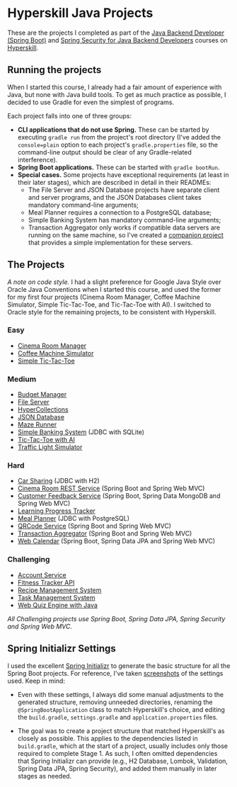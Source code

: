 # Hyperskill Java Projects

These are the projects I completed as part of the [Java Backend Developer (Spring Boot)](https://hyperskill.org/courses/12) and [Spring Security for Java Backend Developers](https://hyperskill.org/courses/38) courses on [Hyperskill](https://hyperskill.org).


## Running the projects

When I started this course, I already had a fair amount of experience with Java, but none with Java build tools. To get as much practice as possible, I decided to use Gradle for even the simplest of programs.

Each project falls into one of three groups:

- **CLI applications that do not use Spring.** These can be started by executing `gradle run` from the project's root directory (I've added the `console=plain` option to each project's `gradle.properties` file, so the command-line output should be clear of any Gradle-related interference).
- **Spring Boot applications.** These can be started with `gradle bootRun`.
- **Special cases.** Some projects have exceptional requirements (at least in their later stages), which are described in detail in their READMEs:
    - The File Server and JSON Database projects have separate client and server programs, and the JSON Databases client takes mandatory command-line arguments;
    - Meal Planner requires a connection to a PostgreSQL database;
    - Simple Banking System has mandatory command-line arguments;
    - Transaction Aggregator only works if compatible data servers are running on the same machine, so I've created a [companion project](TransactionAggregatorDataServer) that provides a simple implementation for these servers.


## The Projects

*A note on code style.* I had a slight preference for Google Java Style over Oracle Java Conventions when I started this course, and used the former for my first four projects (Cinema Room Manager, Coffee Machine Simulator, Simple Tic-Tac-Toe, and Tic-Tac-Toe with AI). I switched to Oracle style for the remaining projects, to be consistent with Hyperskill.

### Easy

- [Cinema Room Manager](https://hyperskill.org/projects/133)
- [Coffee Machine Simulator](https://hyperskill.org/projects/33)
- [Simple Tic-Tac-Toe](https://hyperskill.org/projects/48)

### Medium

- [Budget Manager](https://hyperskill.org/projects/76)
- [File Server](https://hyperskill.org/projects/52)
- [HyperCollections](https://hyperskill.org/projects/319)
- [JSON Database](https://hyperskill.org/projects/65)
- [Maze Runner](https://hyperskill.org/projects/47)
- [Simple Banking System](https://hyperskill.org/projects/93) (JDBC with SQLite)
- [Tic-Tac-Toe with AI](https://hyperskill.org/projects/81)
- [Traffic Light Simulator](https://hyperskill.org/projects/288)

### Hard

- [Car Sharing](https://hyperskill.org/projects/140) (JDBC with H2)
- [Cinema Room REST Service](https://hyperskill.org/projects/189) (Spring Boot and Spring Web MVC)
- [Customer Feedback Service](https://hyperskill.org/projects/409) (Spring Boot, Spring Data MongoDB and Spring Web MVC)
- [Learning Progress Tracker](https://hyperskill.org/projects/197)
- [Meal Planner](https://hyperskill.org/projects/318) (JDBC with PostgreSQL)
- [QRCode Service](https://hyperskill.org/projects/385) (Spring Boot and Spring Web MVC)
- [Transaction Aggregator](https://hyperskill.org/projects/424) (Spring Boot and Spring Web MVC)
- [Web Calendar](https://hyperskill.org/projects/396) (Spring Boot, Spring Data JPA and Spring Web MVC)

### Challenging

- [Account Service](https://hyperskill.org/projects/217)
- [Fitness Tracker API](https://hyperskill.org/projects/408)
- [Recipe Management System](https://hyperskill.org/projects/180)
- [Task Management System](https://hyperskill.org/projects/423)
- [Web Quiz Engine with Java](https://hyperskill.org/projects/91)

*All Challenging projects use Spring Boot, Spring Data JPA, Spring Security and Spring Web MVC.*


## Spring Initializr Settings

I used the excellent [Spring Initializr](https://start.spring.io/) to generate the basic structure for all the Spring Boot projects. For reference, I've taken [screenshots](./SPRING_INITIALIZR) of the settings used. Keep in mind:

- Even with these settings, I always did some manual adjustments to the generated structure, removing unneeded directories, renaming the `@SpringBootApplication` class to match Hyperskill's choice, and editing the `build.gradle`, `settings.gradle` and `application.properties` files.

- The goal was to create a project structure that matched Hyperskill's as closely as possible. This applies to the dependencies listed in `build.gradle`, which at the start of a project, usually includes only those required to complete Stage 1. As such, I often omitted dependencies that Spring Initializr can provide (e.g., H2 Database, Lombok, Validation, Spring Data JPA, Spring Security), and added them manually in later stages as needed.
